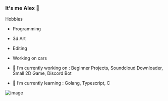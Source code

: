 ### It's me Alex 👋

Hobbies
- Programming
- 3d Art
- Editing
- Working on cars

- 🔭 I’m currently working on : Beginner Projects, Soundcloud Downloader, Small 2D Game, Discord Bot
- 🌱 I’m currently learning : Golang, Typescript, C

![image](https://media.tenor.com/wL59aqQiwzAAAAAd/cat-kitty.gif)
